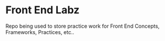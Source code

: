 # Front End Labz
Repo being used to store practice work for Front End Concepts, Frameworks, Practices, etc..
